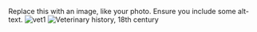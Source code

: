 Replace this with an image, like your photo. Ensure you include some alt-text.
![vet1](https://user-images.githubusercontent.com/64958196/81792233-3bebf400-9521-11ea-95e4-240131da0d3c.jpg)
![Veterinary history, 18th century](https://user-images.githubusercontent.com/64958196/81793211-7efa9700-9522-11ea-8cad-046def448f2e.png)

